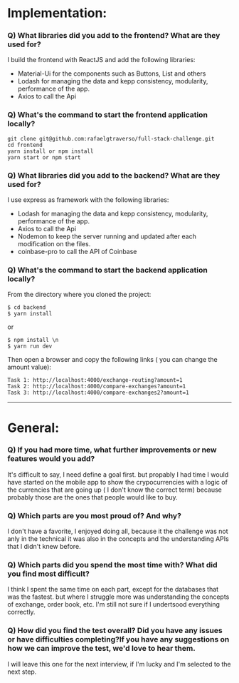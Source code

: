 # Implementation:

### Q) What libraries did you add to the frontend? What are they used for?

I build the frontend with ReactJS and add the following libraries:
* Material-Ui for the components such as Buttons, List and others
* Lodash for managing the data and kepp consistency, modularity, performance of the app.
* Axios to call the Api

### Q) What's the command to start the frontend application locally?

```
git clone git@github.com:rafaelgtraverso/full-stack-challenge.git
cd frontend
yarn install or npm install
yarn start or npm start
```

### Q) What libraries did you add to the backend? What are they used for?

I use express as framework with the following libraries:
* Lodash for managing the data and kepp consistency, modularity, performance of the app.
* Axios to call the Api
* Nodemon to keep the server running and updated after each modification on the files.
* coinbase-pro to call the API of Coinbase

### Q) What's the command to start the backend application locally?

From the directory where you cloned the project:
```
$ cd backend
$ yarn install
```
or
```
$ npm install \n
$ yarn run dev
```

Then open a browser and copy the following links ( you can change the amount value):
```
Task 1: http://localhost:4000/exchange-routing?amount=1
Task 2: http://localhost:4000/compare-exchanges?amount=1
Task 3: http://localhost:4000/compare-exchanges2?amount=1
```
---

# General:

### Q) If you had more time, what further improvements or new features would you add?

It's difficult to say, I need define a goal first. but propably I had time I would have started on the mobile app to show the crypocurrencies with a logic of the currencies that are going up ( I don't know the correct term) because probably those are the ones that people would like to buy.

### Q) Which parts are you most proud of? And why?

I don't have a favorite, I enjoyed doing all, because it the challenge was not anly in the technical it was also in the concepts and the understanding APIs that I didn't knew before.

### Q) Which parts did you spend the most time with? What did you find most difficult?

I think I spent the same time on each part, except for the databases that was the fastest. but where I struggle more was understanding the concepts of exchange, order book, etc. I'm still not sure if I undertsood everything correctly.

### Q) How did you find the test overall? Did you have any issues or have difficulties completing?If you have any suggestions on how we can improve the test, we'd love to hear them.

I will leave this one for the next interview, if I'm lucky and I'm selected to the next step.
